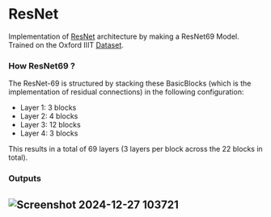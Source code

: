 # ResNet

Implementation of [ResNet](https://arxiv.org/abs/1512.03385) architecture by making a ResNet69 Model. Trained on the Oxford IIIT [Dataset](https://paperswithcode.com/dataset/oxford-iiit-pets).

### How ResNet69 ?
The ResNet-69 is structured by stacking these BasicBlocks (which is the implementation of residual connections) in the following configuration:
* Layer 1: 3 blocks
* Layer 2: 4 blocks
* Layer 3: 12 blocks
* Layer 4: 3 blocks

This results in a total of 69 layers (3 layers per block across the 22 blocks in total).

### Outputs 


![Screenshot 2024-12-27 103721](https://github.com/user-attachments/assets/a921ed52-264f-41c5-a29b-46668529805a)
 ---
